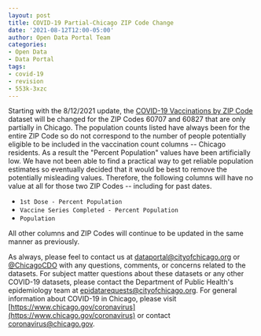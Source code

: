 ```yaml
---
layout: post
title: COVID-19 Partial-Chicago ZIP Code Change
date: '2021-08-12T12:00-05:00'
author: Open Data Portal Team
categories:
- Open Data
- Data Portal
tags:
- covid-19
- revision
- 553k-3xzc
---
```

Starting with the 8/12/2021 update, the [COVID-19 Vaccinations by ZIP Code](https://data.cityofchicago.org/d/553k-3xzc) dataset will be changed for the ZIP Codes 60707 and 60827 that are only partially in Chicago. The population counts listed have always been for the entire ZIP Code so do not correspond to the number of people potentially eligible to be included in the vaccination count columns -- Chicago residents. As a result the "Percent Population" values have been artificially low. We have not been able to find a practical way to get reliable population estimates so eventually decided that it would be best to remove the potentially misleading values. Therefore, the following columns will have no value at all for those two ZIP Codes -- including for past dates.

*  `1st Dose - Percent Population`
*  `Vaccine Series Completed - Percent Population`
*  `Population`

All other columns and ZIP Codes will continue to be updated in the same manner as previously.

As always, please feel to contact us at [dataportal@cityofchicago.org](mailto:dataportal@cityofchicago.org) or [@ChicagoCDO](https://twitter.com/ChicagoCDO) with any questions, comments, or concerns related to the datasets. For subject matter questions about these datasets or any other COVID-19 datasets, please contact the Department of Public Health's epidemiology team at [epidatarequests@cityofchicago.org](mailto:epidatarequests@cityofchicago.org). For general information about COVID-19 in Chicago, please visit [https://www.chicago.gov/coronavirus](https://www.chicago.gov/coronavirus) or contact [coronavirus@chicago.gov](mailto:coronavirus@chicago.gov).
